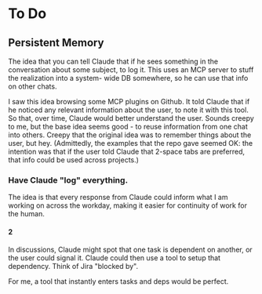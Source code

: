 # To Do

## Persistent Memory

The idea that you can tell Claude that if he sees something in the conversation about
some subject, to log it. This uses an MCP server to stuff the realization into a system-
wide DB somewhere, so he can use that info on other chats.

I saw this idea browsing some MCP plugins on Github. It told Claude that if he noticed
any relevant information about the user, to note it with this tool. So that, over time,
Claude would better understand the user. Sounds creepy to me, but the base idea seems
good - to reuse information from one chat into others. Creepy that the original idea
was to remember things about the user, but hey. (Admittedly, the examples that the repo
gave seemed OK: the intention was that if the user told Claude that 2-space tabs are
preferred, that info could be used across projects.)

### Have Claude "log" everything.

The idea is that every response from Claude could inform what I am working on across the
workday, making it easier for continuity of work for the human.

#### 2

In discussions, Claude might spot that one task is dependent on another, or the user could
signal it. Claude could then use a tool to setup that dependency. Think of Jira "blocked by".

For me, a tool that instantly enters tasks and deps would be perfect.

